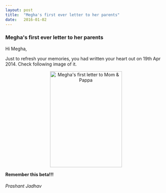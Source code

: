```yaml
---
layout: post
title:  "Megha's first ever letter to her parents"
date:   2016-01-02
---
```


### Megha's first ever letter to her parents

Hi Megha,

Just to refresh your memories, you had written your heart out on 19th Apr 2014. Check following image of it.

<center>
  <a href="https://s3.amazonaws.com/mj-blog-uploads/wp-content/uploads/2016/09/first-ever-letter.jpg"><img src="{{ 'https://s3.amazonaws.com/mj-blog-uploads/wp-content/uploads/2016/09/first-ever-letter-225x300.jpg'  }}" alt="Megha's first letter to Mom &amp; Pappa" title="Megha's first letter to Mom &amp; Pappa" width="225" height="300"></a>
</center>

**Remember this beta!!!**

###### Prashant Jadhav